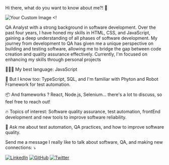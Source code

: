 Hi there, what do you want to know about me?! 👋

![Your Custom Image](https://your-image-url.com) <!

QA Analyst with a strong background in software development. Over the past four years, I have honed my skills in HTML, CSS, and JavaScript, gaining a deep understanding of all phases of software development. My journey from development to QA has given me a unique perspective on building and testing software, allowing me to bridge the gap between code creation and quality assurance effectively. Currently, I'm focused on enhancing my skills through personal projects


👨🏻‍💻 My best language: JavaScript

🧠 But I know too: TypeScript, SQL, and I'm familiar with Phyton and Robot Framework for test automation.

📦 And frameworks ? React, Node.js, Selenium... there's a lot to discuss, so feel free to reach out!

🔥 Topics of interest: Software quality assurance, test automation, frontEnd development and  new tools to improve software reliability.

💬 Ask me about test automation, QA practices, and how to improve software quality.


Send me a message I really like to talk about software, QA, and making new connections: ⤵️



[![LinkedIn](https://img.shields.io/badge/LinkedIn-0077B5?style=for-the-badge&logo=linkedin&logoColor=white)](https://www.linkedin.com/in/yourprofile)
[![GitHub](https://img.shields.io/badge/GitHub-181717?style=for-the-badge&logo=github&logoColor=white)](https://github.com/yourusername)
[![Twitter](https://img.shields.io/badge/Twitter-1DA1F2?style=for-the-badge&logo=twitter&logoColor=white)](https://twitter.com/yourusername)
